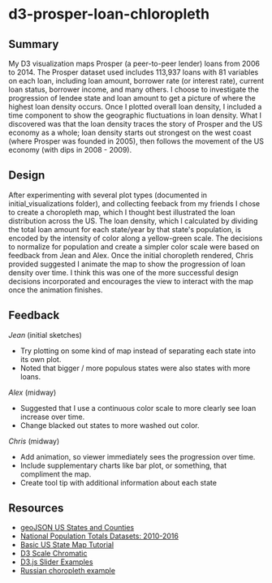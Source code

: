 # d3-prosper-loan-chloropleth

## Summary

My D3 visualization maps Prosper (a peer-to-peer lender) loans from 2006 to 2014. The Prosper dataset used includes 113,937 loans with 81 variables on each loan, including loan amount, borrower rate (or interest rate), current loan status, borrower income, and many others. I choose to investigate the progression of lendee state and loan amount to get a picture of where the highest loan density occurs. Once I plotted overall loan density, I included a time component to show the geographic fluctuations in loan density. What I discovered was that the loan density traces the story of Prosper and the US economy as a whole; loan density starts out strongest on the west coast (where Prosper was founded in 2005), then follows the movement of the US economy (with dips in 2008 - 2009).

## Design

After experimenting with several plot types (documented in initial_visualizations folder), and collecting feeback from my friends I chose to create a choropleth map, which I thought best illustrated the loan distribution across the US. The loan density, which I calculated by dividing the total loan amount for each state/year by that state's population, is encoded by the intensity of color along a yellow-green scale. The decisions to normalize for population and create a simpler color scale were based on feedback from Jean and Alex. Once the initial choropleth rendered, Chris provided suggested I animate the map to show the progression of loan density over time. I think this was one of the more successful design decisions incorporated and encourages the view to interact with the map once the animation finishes.

## Feedback

*Jean* (initial sketches)
- Try plotting on some kind of map instead of separating each state into its own plot.
- Noted that bigger / more populous states were also states with more loans.

*Alex* (midway)
- Suggested that I use a continuous color scale to more clearly see loan increase over time.
- Change blacked out states to more washed out color.

*Chris* (midway)
- Add animation, so viewer immediately sees the progression over time.
- Include supplementary charts like bar plot, or something, that compliment the map.
- Create tool tip with additional information about each state


## Resources
- [geoJSON US States and Counties](https://bubinga.co/geojson-us-states-and-counties/)
- [National Population Totals Datasets: 2010-2016](https://www.census.gov/data/datasets/2016/demo/popest/nation-total.html)
- [Basic US State Map Tutorial](https://gist.github.com/michellechandra/0b2ce4923dc9b5809922)
- [D3 Scale Chromatic](https://github.com/d3/d3-scale-chromatic)
- [D3.js Slider Examples](http://thematicmapping.org/playground/d3/d3.slider/)
- [Russian choropleth example](http://bl.ocks.org/KoGor/5685876)
